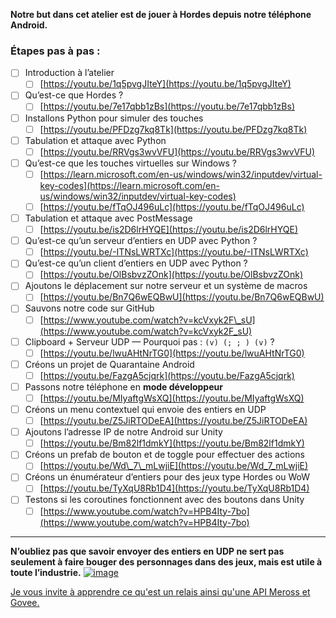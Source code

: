 
**Notre but dans cet atelier est de jouer à Hordes depuis notre téléphone Android.**

### Étapes pas à pas :

* [ ] Introduction à l’atelier
  * [ ] [https://youtu.be/1q5pvgJIteY](https://youtu.be/1q5pvgJIteY)
* [ ] Qu’est-ce que Hordes ?
  * [ ] [https://youtu.be/7e17qbb1zBs](https://youtu.be/7e17qbb1zBs)
* [ ] Installons Python pour simuler des touches
  * [ ] [https://youtu.be/PFDzg7kq8Tk](https://youtu.be/PFDzg7kq8Tk)
* [ ] Tabulation et attaque avec Python
  * [ ] [https://youtu.be/RRVgs3wvVFU](https://youtu.be/RRVgs3wvVFU)
* [ ] Qu’est-ce que les touches virtuelles sur Windows ?
  * [ ] [https://learn.microsoft.com/en-us/windows/win32/inputdev/virtual-key-codes](https://learn.microsoft.com/en-us/windows/win32/inputdev/virtual-key-codes)
  * [ ] [https://youtu.be/fTqOJ496uLc](https://youtu.be/fTqOJ496uLc)
* [ ] Tabulation et attaque avec PostMessage
  * [ ] [https://youtu.be/is2D6lrHYQE](https://youtu.be/is2D6lrHYQE)
* [ ] Qu’est-ce qu’un serveur d’entiers en UDP avec Python ?
  * [ ] [https://youtu.be/-ITNsLWRTXc](https://youtu.be/-ITNsLWRTXc)
* [ ] Qu’est-ce qu’un client d’entiers en UDP avec Python ?
  * [ ] [https://youtu.be/OlBsbvzZOnk](https://youtu.be/OlBsbvzZOnk)
* [ ] Ajoutons le déplacement sur notre serveur et un système de macros
  * [ ] [https://youtu.be/Bn7Q6wEQBwU](https://youtu.be/Bn7Q6wEQBwU)
* [ ] Sauvons notre code sur GitHub
  * [ ] [https://www.youtube.com/watch?v=kcVxyk2F\_sU](https://www.youtube.com/watch?v=kcVxyk2F_sU)
* [ ] Clipboard + Serveur UDP — Pourquoi pas : `(v) (; ; ) (v)` ?
  * [ ] [https://youtu.be/lwuAHtNrTG0](https://youtu.be/lwuAHtNrTG0)
* [ ] Créons un projet de Quarantaine Android
  * [ ] [https://youtu.be/FazgA5cjqrk](https://youtu.be/FazgA5cjqrk)
* [ ] Passons notre téléphone en **mode développeur**
  * [ ] [https://youtu.be/MIyaftgWsXQ](https://youtu.be/MIyaftgWsXQ)
* [ ] Créons un menu contextuel qui envoie des entiers en UDP
  * [ ] [https://youtu.be/Z5JiRTODeEA](https://youtu.be/Z5JiRTODeEA)
* [ ] Ajoutons l’adresse IP de notre Android sur Unity
  * [ ] [https://youtu.be/Bm82lf1dmkY](https://youtu.be/Bm82lf1dmkY)
* [ ] Créons un prefab de bouton et de toggle pour effectuer des actions
  * [ ] [https://youtu.be/Wd\_7\_mLwjiE](https://youtu.be/Wd_7_mLwjiE)
* [ ] Créons un énumérateur d’entiers pour des jeux type Hordes ou WoW
  * [ ] [https://youtu.be/TyXqU8Rb1D4](https://youtu.be/TyXqU8Rb1D4)
* [ ] Testons si les coroutines fonctionnent avec des boutons dans Unity
  * [ ] [https://www.youtube.com/watch?v=HPB4Ity-7bo](https://www.youtube.com/watch?v=HPB4Ity-7bo)

---

**N’oubliez pas que savoir envoyer des entiers en UDP ne sert pas seulement à faire bouger des personnages dans des jeux, mais est utile à toute l’industrie.**
[![image](https://github.com/user-attachments/assets/26735502-39a3-4d24-a397-fb631bfe42e6)](https://youtu.be/ZEir102PxJ8?t=484)

[Je vous invite à apprendre ce qu'est un relais ainsi qu'une API Meross et Govee.](https://www.google.com/search?q=meross+govee+and+relay+arduino)
